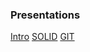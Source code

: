 ### Presentations
[Intro](https://docs.google.com/presentation/d/1yg4hfWvwISWRjP8B1EloqeCV0Zj8uDVbywXhV4ggYJg/edit?usp=sharing)
[SOLID](https://docs.google.com/presentation/d/1fFcO8FpPaKI3yNC1vs__ZhklL45WxcLQQVVUOD4tCbs/edit?usp=sharing)
[GIT](https://drive.google.com/file/d/0B9CC4pGFnBY8T0JOZE41YUJzenM/view?usp=sharing)